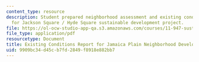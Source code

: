 ```yaml
---
content_type: resource
description: Student prepared neighborhood assessment and existing conditions analysis
  for Jackson Square / Hyde Square sustainable development project.
file: https://ol-ocw-studio-app-qa.s3.amazonaws.com/courses/11-947-sustainable-economic-development-spring-2004/9909bc34d45cb7fd2849f8918e882bb7_jp_phase1_report.pdf
file_type: application/pdf
resourcetype: Document
title: Existing Conditions Report for Jamaica Plain Neighborhood Development Corporation
uid: 9909bc34-d45c-b7fd-2849-f8918e882bb7
---
```

